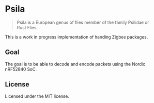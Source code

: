 # Psila

> Psila is a European genus of flies member of the family Psilidae or Rust
> Flies.

This is a work in progress implementation of handing Zigbee packages.

## Goal

The goal is to be able to decode and encode packets using the Nordic nRF52840
SoC.

## License

Licensed under the MIT license.
